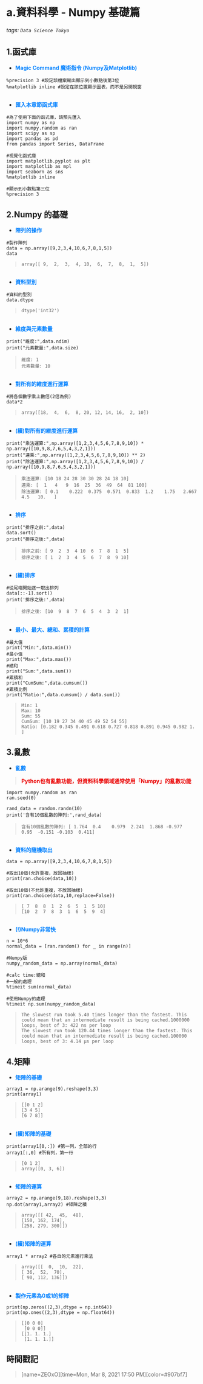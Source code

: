 # a.資料科學 - Numpy 基礎篇

###### tags: `Data Science Tokyo`

## 1.函式庫

* <font color="#0080FF">**Magic Command 魔術指令 (Numpy及Matplotlib)**</font>

```python=+
%precision 3 #設定該檔案輸出顯示到小數點後第3位
%matplotlib inline #設定在該位置顯示圖表，而不是另開視窗
```

##
* <font color="#0080FF">**匯入本章節函式庫**</font>

```python=+
#為了使用下面的函式庫，請預先匯入
import numpy as np
import numpy.random as ran
import scipy as sp
import pandas as pd
from pandas import Series, DataFrame

#視覺化函式庫
import matplotlib.pyplot as plt
import matplotlib as mpl
import seaborn as sns
%matplotlib inline

#顯示到小數點第三位
%precision 3 
```

## 2.Numpy 的基礎

* <font color="#0080FF">**陣列的操作**</font>

```python=+
#製作陣列
data = np.array([9,2,3,4,10,6,7,8,1,5])
data
```

> ```array([ 9,  2,  3,  4, 10,  6,  7,  8,  1,  5])```
##
* <font color="#0080FF">**資料型別**</font>

```python=+
#資料的型別
data.dtype
```

> ```dtype('int32')```
##
* <font color="#0080FF">**維度與元素數量**</font>

```python=+
print("維度:",data.ndim)
print("元素數量:",data.size)
```

> ```維度: 1 ```</br>
> ```元素數量: 10```
##
* <font color="#0080FF">**對所有的維度進行運算**</font>

```python=+
#將各個數字乘上數倍(2倍為例)
data*2
```

> ```array([18,  4,  6,  8, 20, 12, 14, 16,  2, 10])```
## 
* <font color="#0080FF">**(續)對所有的維度進行運算**</font>
```python=+
print("乘法運算:",np.array([1,2,3,4,5,6,7,8,9,10]) * np.array([10,9,8,7,6,5,4,3,2,1]))
print("連乘:",np.array([1,2,3,4,5,6,7,8,9,10]) ** 2)
print("除法運算:",np.array([1,2,3,4,5,6,7,8,9,10]) / np.array([10,9,8,7,6,5,4,3,2,1]))
```

> ```乘法運算: [10 18 24 28 30 30 28 24 18 10]```</br>
> ```連乘: [  1   4   9  16  25  36  49  64  81 100]```</br>
> ```除法運算: [ 0.1    0.222  0.375  0.571  0.833  1.2    1.75   2.667  4.5   10.   ]```
##
* <font color="#0080FF">**排序**</font>

```python=+
print("排序之前:",data)
data.sort()
print("排序之後:",data)
```

> ```排序之前: [ 9  2  3  4 10  6  7  8  1  5]```</br>
> ```排序之後: [ 1  2  3  4  5  6  7  8  9 10]```

##
* <font color="#0080FF">**(續)排序**</font>
```python=+
#從尾端開始逐一取出排列
data[::-1].sort()
print('排序之後:',data)
```
> ```排序之後: [10  9  8  7  6  5  4  3  2  1]```

##
* <font color="#0080FF">**最小、最大、總和、累積的計算**</font>
```python=+
#最大值
print("Min:",data.min())
#最小值
print("Max:",data.max())
#總和
print("Sum:",data.sum())
#累積和
print("CumSum:",data.cumsum())
#累積比例
print("Ratio:",data.cumsum() / data.sum())
```
> ```Min: 1``` </br>
> ```Max: 10``` </br>
> ```Sum: 55``` </br>
> ```CumSum: [10 19 27 34 40 45 49 52 54 55]``` </br>
> ```Ratio: [0.182 0.345 0.491 0.618 0.727 0.818 0.891 0.945 0.982 1.   ]``` </br>

## 3.亂數

* <font color="#0080FF">**亂數**</font>

> <font color="#EA0000">**Python也有亂數功能，但資料科學領域通常使用「Numpy」的亂數功能**</font>

```python=+
import numpy.random as ran
ran.seed(0)

rand_data = random.randn(10)
print('含有10個亂數的陣列:',rand_data)
```

> ```含有10個亂數的陣列: [ 1.764  0.4    0.979  2.241  1.868 -0.977  0.95  -0.151 -0.103  0.411]```
##
* <font color="#0080FF">**資料的隨機取出**</font>

```python=+
data = np.array([9,2,3,4,10,6,7,8,1,5])

#取出10個(允許重複，放回抽樣)
print(ran.choice(data,10))

#取出10個(不允許重複，不放回抽樣)
print(ran.choice(data,10,replace=False))
```

> ```[ 7  8  8  1  2  6  5  1  5 10]```</br>
> ```[10  2  7  8  3  1  6  5  9  4]```
##
* <font color="#0080FF">**(!)Numpy非常快**</font>

```python=+
n = 10*6
normal_data = [ran.random() for _ in range(n)]

#Numpy版
numpy_random_data = np.array(normal_data)

#calc time:總和
#一般的處理
%timeit sum(normal_data)

#使用Numpy的處理
%timeit np.sum(numpy_random_data)
```

> ```The slowest run took 5.40 times longer than the fastest. This could mean that an intermediate result is being cached.1000000 loops, best of 3: 422 ns per loop```</br>
> ```The slowest run took 120.44 times longer than the fastest. This could mean that an intermediate result is being cached.100000 loops, best of 3: 4.14 µs per loop```

## 4.矩陣

* <font color="#0080FF">**矩陣的基礎**</font>

```python=+
array1 = np.arange(9).reshape(3,3)
print(array1)
```

> ```[[0 1 2]```</br>
> ```[3 4 5]```</br>
> ```[6 7 8]]```</br>
##
* <font color="#0080FF">**(續)矩陣的基礎**</font>

```python=+
print(array1[0,:]) #第一列，全部的行
array1[:,0] #所有列，第一行
```

> ```[0 1 2]```</br>
> ```array([0, 3, 6])```
##
* <font color="#0080FF">**矩陣的運算**</font>

```python=+
array2 = np.arange(9,18).reshape(3,3)
np.dot(array1,array2) #矩陣之積
```

> ```array([[ 42,  45,  48],```</br>
> ```[150, 162, 174],```</br>
> ```[258, 279, 300]])```
##
* <font color="#0080FF">**(續)矩陣的運算**</font>

```python=+
array1 * array2 #各自的元素進行乘法
```

> ```array([[  0,  10,  22],```</br>
> ```[ 36,  52,  70],```</br>
> ```[ 90, 112, 136]])```
## 
* <font color="#0080FF">**製作元素為0或1的矩陣**</font>

```python=+
print(np.zeros((2,3),dtype = np.int64))
print(np.ones((2,3),dtype = np.float64))
```

> ```[[0 0 0]```</br>
> ``` [0 0 0]]```</br>
> ```[[1. 1. 1.]```</br>
> ``` [1. 1. 1.]]```

## 時間戳記
> [name=ZEOxO][time=Mon, Mar 8, 2021 17:50 PM][color=#907bf7]